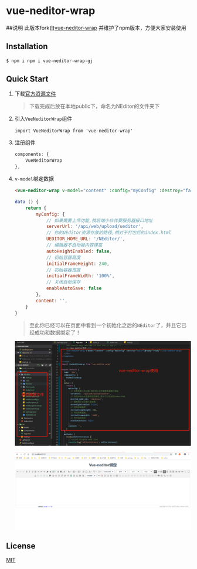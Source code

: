 # vue-neditor-wrap

##说明
此版本fork自[vue-neditor-wrap](https://github.com/caiya/vue-neditor-wrap)
并维护了npm版本，方便大家安装使用

## Installation
```bash
$ npm i npm i vue-neditor-wrap-gj
```

## Quick Start

1. 下载[官方资源文件](https://www.notadd.com/download/neditor/Neditor-next-master.tar.xz)

    > 下载完成后放在本地public下，命名为NEditor的文件夹下

2. 引入`VueNeditorWrap`组件

    `import VueNeditorWrap from 'vue-neditor-wrap'`

3. 注册组件
    ```js
    components: {
        VueNeditorWrap
    },
    ```
4. `v-model`绑定数据
    ```html
    <vue-neditor-wrap v-model="content" :config="myConfig" :destroy="false" @ready="ready"></vue-neditor-wrap>
    ```
    ```js
    data () {
        return {
            myConfig: {
                // 如果需要上传功能,找后端小伙伴要服务器接口地址
                serverUrl: '/api/web/upload/ueditor',
                // 你的UEditor资源存放的路径,相对于打包后的index.html
                UEDITOR_HOME_URL: '/NEditor/',
                // 编辑器不自动被内容撑高
                autoHeightEnabled: false,
                // 初始容器高度
                initialFrameHeight: 240,
                // 初始容器宽度
                initialFrameWidth: '100%',
                // 关闭自动保存
                enableAutoSave: false
            },
            content: '',
        }
    }
    ```
    > 至此你已经可以在页面中看到一个初始化之后的`NEditor`了，并且它已经成功和数据绑定了！

    ![](https://raw.githubusercontent.com/caiya/imgs/master/%E5%BE%AE%E4%BF%A1%E6%88%AA%E5%9B%BE_20181124115713.png)

    ![](https://raw.githubusercontent.com/caiya/imgs/master/%E5%BE%AE%E4%BF%A1%E6%88%AA%E5%9B%BE_20181124114504.png)

## License

[MIT](http://opensource.org/licenses/MIT)

